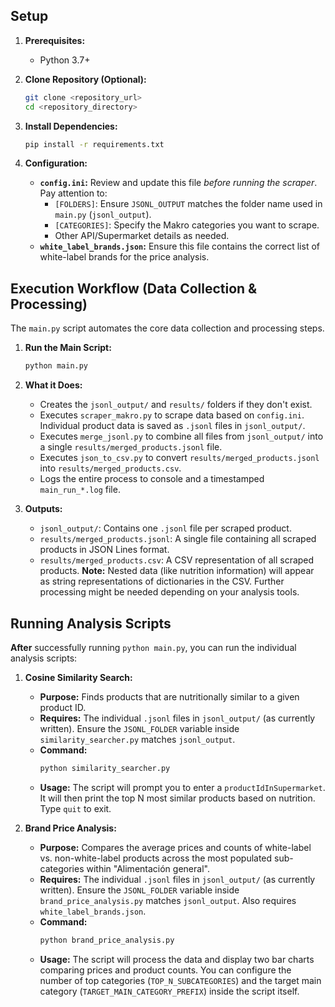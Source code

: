 
## Setup

1.  **Prerequisites:**
    *   Python 3.7+

2.  **Clone Repository (Optional):**
    ```bash
    git clone <repository_url>
    cd <repository_directory>
    ```

3.  **Install Dependencies:**
    ```bash
    pip install -r requirements.txt
    ```

4.  **Configuration:**
    *   **`config.ini`:** Review and update this file *before running the scraper*. Pay attention to:
        *   `[FOLDERS]`: Ensure `JSONL_OUTPUT` matches the folder name used in `main.py` (`jsonl_output`).
        *   `[CATEGORIES]`: Specify the Makro categories you want to scrape.
        *   Other API/Supermarket details as needed.
    *   **`white_label_brands.json`:** Ensure this file contains the correct list of white-label brands for the price analysis.

## Execution Workflow (Data Collection & Processing)

The `main.py` script automates the core data collection and processing steps.

1.  **Run the Main Script:**
    ```bash
    python main.py
    ```

2.  **What it Does:**
    *   Creates the `jsonl_output/` and `results/` folders if they don't exist.
    *   Executes `scraper_makro.py` to scrape data based on `config.ini`. Individual product data is saved as `.jsonl` files in `jsonl_output/`.
    *   Executes `merge_jsonl.py` to combine all files from `jsonl_output/` into a single `results/merged_products.jsonl` file.
    *   Executes `json_to_csv.py` to convert `results/merged_products.jsonl` into `results/merged_products.csv`.
    *   Logs the entire process to console and a timestamped `main_run_*.log` file.

3.  **Outputs:**
    *   `jsonl_output/`: Contains one `.jsonl` file per scraped product.
    *   `results/merged_products.jsonl`: A single file containing all scraped products in JSON Lines format.
    *   `results/merged_products.csv`: A CSV representation of all scraped products. **Note:** Nested data (like nutrition information) will appear as string representations of dictionaries in the CSV. Further processing might be needed depending on your analysis tools.

## Running Analysis Scripts

**After** successfully running `python main.py`, you can run the individual analysis scripts:

1.  **Cosine Similarity Search:**
    *   **Purpose:** Finds products that are nutritionally similar to a given product ID.
    *   **Requires:** The individual `.jsonl` files in `jsonl_output/` (as currently written). Ensure the `JSONL_FOLDER` variable inside `similarity_searcher.py` matches `jsonl_output`.
    *   **Command:**
        ```bash
        python similarity_searcher.py
        ```
    *   **Usage:** The script will prompt you to enter a `productIdInSupermarket`. It will then print the top N most similar products based on nutrition. Type `quit` to exit.

2.  **Brand Price Analysis:**
    *   **Purpose:** Compares the average prices and counts of white-label vs. non-white-label products across the most populated sub-categories within "Alimentación general".
    *   **Requires:** The individual `.jsonl` files in `jsonl_output/` (as currently written). Ensure the `JSONL_FOLDER` variable inside `brand_price_analysis.py` matches `jsonl_output`. Also requires `white_label_brands.json`.
    *   **Command:**
        ```bash
        python brand_price_analysis.py
        ```
    *   **Usage:** The script will process the data and display two bar charts comparing prices and product counts. You can configure the number of top categories (`TOP_N_SUBCATEGORIES`) and the target main category (`TARGET_MAIN_CATEGORY_PREFIX`) inside the script itself.
